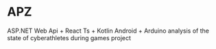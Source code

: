 # APZ
ASP.NET Web Api + React Ts + Kotlin Android + Arduino analysis of the state of cyberathletes during games project
